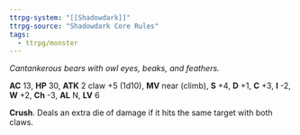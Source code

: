 ```yaml
---
ttrpg-system: "[[Shadowdark]]"
ttrpg-source: "Shadowdark Core Rules"
tags:
  - ttrpg/monster
---
```


_Cantankerous bears with owl eyes, beaks, and feathers._

**AC** 13, **HP** 30, **ATK** 2 claw +5 (1d10), **MV** near (climb), **S** +4, **D** +1, **C** +3, **I** -2, **W** +2, **Ch** -3, **AL** N, **LV** 6

**Crush**. Deals an extra die of damage if it hits the same target with both claws.

